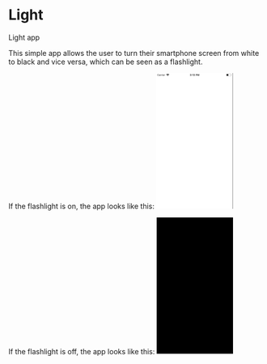 # Light
Light app

This simple app allows the user to turn their smartphone screen from white to black and vice versa, which can be seen as a flashlight.




If the flashlight is on, the app looks like this:
<img src="https://github.com/Farginda/FargindaMuhammad-Unit1-Light/blob/master/doc/Schermafbeelding%202018-12-16%20om%2015.13.30.png" width="30%" height="30%"/>

If the flashlight is off, the app looks like this:
<img src="https://github.com/Farginda/FargindaMuhammad-Unit1-Light/blob/master/doc/Schermafbeelding%202018-12-16%20om%2015.13.39.png" width="30%" height="30%"/>

